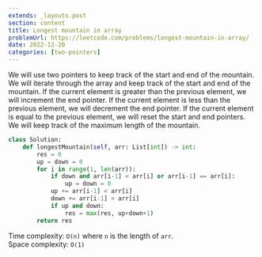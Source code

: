 ```yaml
---
extends: _layouts.post
section: content
title: Longest mountain in array
problemUrl: https://leetcode.com/problems/longest-mountain-in-array/
date: 2022-12-20
categories: [two-pointers]
---
```


We will use two pointers to keep track of the start and end of the mountain. We will iterate through the array and keep track of the start and end of the mountain. If the current element is greater than the previous element, we will increment the end pointer. If the current element is less than the previous element, we will decrement the end pointer. If the current element is equal to the previous element, we will reset the start and end pointers. We will keep track of the maximum length of the mountain.

```python
class Solution:
    def longestMountain(self, arr: List[int]) -> int:
        res = 0
        up = down = 0
        for i in range(1, len(arr)):
            if down and arr[i-1] < arr[i] or arr[i-1] == arr[i]: 
                up = down = 0
            up += arr[i-1] < arr[i]
            down += arr[i-1] > arr[i]
            if up and down:
                res = max(res, up+down+1)
        return res
```

Time complexity: `O(n)` where `n` is the length of `arr`. <br/>
Space complexity: `O(1)`
